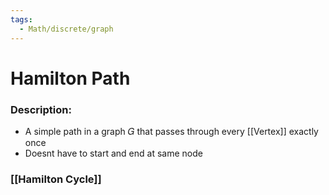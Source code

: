 ```yaml
---
tags:
  - Math/discrete/graph
---
```

# Hamilton Path
### Description:
- A simple path in a graph 𝐺 that passes through every [[Vertex]] exactly once
- Doesnt have to start and end at same node
### [[Hamilton Cycle]]
